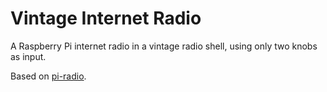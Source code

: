 # Vintage Internet Radio

A Raspberry Pi internet radio in a vintage radio shell, using only two knobs as input.

Based on [pi-radio](https://github.com/blogmywiki/pi-radio/tree/master).